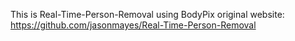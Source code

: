 This is Real-Time-Person-Removal using BodyPix
original website:
https://github.com/jasonmayes/Real-Time-Person-Removal
